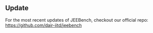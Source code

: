 ## Update
For the most recent updates of JEEBench, checkout our official repo: https://github.com/dair-iitd/jeebench
